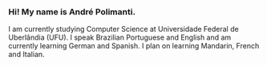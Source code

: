 ### Hi! My name is André Polimanti.

I am currently studying Computer Science at Universidade Federal de Uberlândia (UFU).
I speak Brazilian Portuguese and English and am currently learning German and Spanish.
I plan on learning Mandarin, French and Italian.
